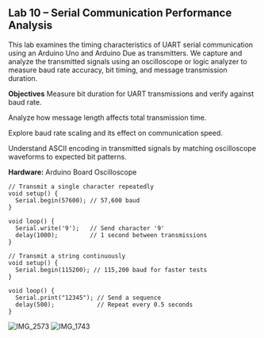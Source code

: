 ## Lab 10 – Serial Communication Performance Analysis ##

This lab examines the timing characteristics of UART serial communication using an Arduino Uno and Arduino Due as transmitters. We capture and analyze the transmitted signals using an oscilloscope or logic analyzer to measure baud rate accuracy, bit timing, and message transmission duration.

**Objectives**
Measure bit duration for UART transmissions and verify against baud rate.

Analyze how message length affects total transmission time.

Explore baud rate scaling and its effect on communication speed.

Understand ASCII encoding in transmitted signals by matching oscilloscope waveforms to expected bit patterns.

**Hardware:**
Arduino Board
Oscilloscope

```
// Transmit a single character repeatedly
void setup() {
  Serial.begin(57600); // 57,600 baud
}

void loop() {
  Serial.write('9');   // Send character '9'
  delay(1000);         // 1 second between transmissions
}
```

```
// Transmit a string continuously
void setup() {
  Serial.begin(115200); // 115,200 baud for faster tests
}

void loop() {
  Serial.print("12345"); // Send a sequence
  delay(500);            // Repeat every 0.5 seconds
}
```

![IMG_2573](https://github.com/user-attachments/assets/9f135687-1894-47f1-9bdd-ffec239cfa05)
![IMG_1743](https://github.com/user-attachments/assets/1bce3f0d-b7e7-4774-b5b2-2926a9ff2531)
